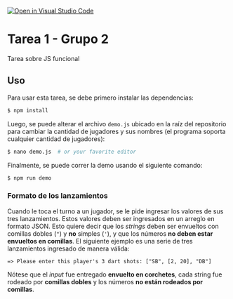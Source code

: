 [![Open in Visual Studio Code](https://classroom.github.com/assets/open-in-vscode-f059dc9a6f8d3a56e377f745f24479a46679e63a5d9fe6f495e02850cd0d8118.svg)](https://classroom.github.com/online_ide?assignment_repo_id=7322933&assignment_repo_type=AssignmentRepo)

# Tarea 1 - Grupo 2

Tarea sobre JS funcional

## Uso

Para usar esta tarea, se debe primero instalar las dependencias:

```sh
$ npm install
```

Luego, se puede alterar el archivo `demo.js` ubicado en la raíz del repositorio para cambiar la cantidad de jugadores y sus nombres (el programa soporta cualquier cantidad de jugadores):

```sh
$ nano demo.js  # or your favorite editor
```

Finalmente, se puede correr la demo usando el siguiente comando:

```sh
$ npm run demo
```

### Formato de los lanzamientos

Cuando le toca el turno a un jugador, se le pide ingresar los valores de sus tres lanzamientos. Estos valores deben ser ingresados en un arreglo en formato JSON. Esto quiere decir que los _strings_ deben ser envueltos con comillas dobles (`"`) y **no** simples (`'`), y que los números **no deben estar envueltos en comillas**. El siguiente ejemplo es una serie de tres lanzamientos ingresado de manera válida:

```
=> Please enter this player's 3 dart shots: ["SB", [2, 20], "DB"]
```

Nótese que el _input_ fue entregado **envuelto en corchetes**, cada string fue rodeado por **comillas dobles** y los números **no están rodeados por comillas**.
